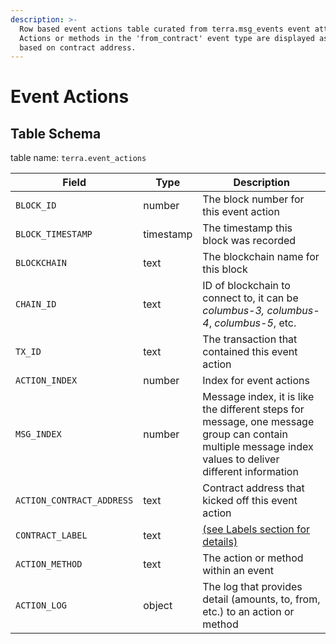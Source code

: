 ```yaml
---
description: >-
  Row based event actions table curated from terra.msg_events event attributes.
  Actions or methods in the 'from_contract' event type are displayed as records
  based on contract address.
---
```


# Event Actions

## Table Schema

table name: `terra.event_actions`

| Field                     | Type      | Description                                                                                                                                             |
| ------------------------- | --------- | ------------------------------------------------------------------------------------------------------------------------------------------------------- |
| `BLOCK_ID`                | number    | The block number for this event action                                                                                                                  |
| `BLOCK_TIMESTAMP`         | timestamp | The timestamp this block was recorded                                                                                                                   |
| `BLOCKCHAIN`              | text      | The blockchain name for this block                                                                                                                      |
| `CHAIN_ID`                | text      | ID of blockchain to connect to, it can be _columbus-3, columbus-4_, _columbus-5_, etc.                                                                  |
| `TX_ID`                   | text      | The transaction that contained this event action                                                                                                        |
| `ACTION_INDEX`            | number    | Index for event actions                                                                                                                                 |
| `MSG_INDEX`               | number    | Message index, it is like the different steps for message, one message group can contain multiple message index values to deliver different information |
| `ACTION_CONTRACT_ADDRESS` | text      | Contract address that kicked off this event action                                                                                                      |
| `CONTRACT_LABEL`          | text      | [(see Labels section for details)](../../../data-models/labels/)                                                                                        |
| `ACTION_METHOD`           | text      | The action or method within an event                                                                                                                    |
| `ACTION_LOG`              | object    | The log that provides detail (amounts, to, from, etc.) to an action or method                                                                           |
